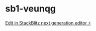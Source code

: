 # sb1-veunqg

[Edit in StackBlitz next generation editor ⚡️](https://stackblitz.com/~/github.com/jidun67/sb1-veunqg)